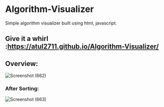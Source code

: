 # Algorithm-Visualizer
Simple algorithm visualizer built using html, javascript.
## Give it a whirl :https://atul2711.github.io/Algorithm-Visualizer/

## Overview:

![Screenshot (662)](https://user-images.githubusercontent.com/92645706/160612599-e16055eb-f2fe-4d54-8b6b-596b2c3b1fa5.png)

### After Sorting:
![Screenshot (663)](https://user-images.githubusercontent.com/92645706/160612616-4f116a21-fd1a-48ee-a8c4-27b17434982d.png)

